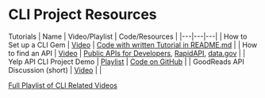 # CLI Project Resources

Tutorials
| Name | Video/Playlist | Code/Resources  |
|---|---|---|
| How to Set up a CLI Gem | [Video](https://youtu.be/j1mH4xlyGTU)  |  [Code with written Tutorial in README.md](https://github.com/DakotaLMartinez/tvmaze_api_gem) |
| How to find an API | [Video](https://youtu.be/xs6SgZG7HRE)  |  [Public APIs for Developers](https://github.com/toddmotto/public-apis), [RapidAPI](https://rapidapi.com/), [data.gov](https://www.data.gov/) |
|  Yelp API CLI Project Demo | [Playlist](https://www.youtube.com/playlist?list=PLi0yUl9brD2O1P28uQvGzNpm_su82jq5E)  | [Code on GitHub](https://github.com/dakotalmartinez/api_demo)  |
| GoodReads API Discussion (short) | [Video](https://youtu.be/ZbYU51KdcgU) | |

[Full Playlist of CLI Related Videos](https://www.youtube.com/playlist?list=PLi0yUl9brD2OIcgDKa10dEz64tL82CR1o)

